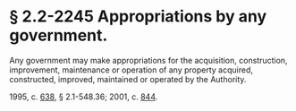 # § 2.2-2245 Appropriations by any government.

<p>Any government may make appropriations for the acquisition, construction, improvement, maintenance or operation of any property acquired, constructed, improved, maintained or operated by the Authority.</p><p>1995, c. <a href='http://lis.virginia.gov/cgi-bin/legp604.exe?951+ful+CHAP0638'>638</a>, § 2.1-548.36; 2001, c. <a href='http://lis.virginia.gov/cgi-bin/legp604.exe?011+ful+CHAP0844'>844</a>.</p>